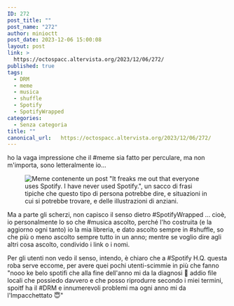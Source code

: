 ```yaml
---
ID: 272
post_title: ""
post_name: "272"
author: minioctt
post_date: 2023-12-06 15:00:08
layout: post
link: >
  https://octospacc.altervista.org/2023/12/06/272/
published: true
tags:
  - DRM
  - meme
  - musica
  - shuffle
  - Spotify
  - SpotifyWrapped
categories:
  - Senza categoria
title: ""
canonical_url:   https://octospacc.altervista.org/2023/12/06/272/
---
```

<!-- wp:paragraph -->
<p>ho la vaga impressione che il #meme sia fatto per perculare, ma non m'importa, sono letteralmente io...</p>
<!-- /wp:paragraph -->

<!-- wp:paragraph -->
<p></p>
<!-- /wp:paragraph -->

<!-- wp:image {"id":271,"sizeSlug":"large"} -->
<figure class="wp-block-image size-large"><img src="{{site.cdnurl}}/assets/uploads/2023/12/20231206_1444043059523561716766208-960x960.jpg" alt="Meme contenente un post &quot;It freaks me out that everyone uses Spotify. I have never used Spotify.&quot;, un sacco di frasi tipiche che questo tipo di persona potrebbe dire, e situazioni in cui si potrebbe trovare, e delle illustrazioni di anziani." class="wp-image-271"/></figure>
<!-- /wp:image -->

<!-- wp:paragraph -->
<p></p>
<!-- /wp:paragraph -->

<!-- wp:paragraph -->
<p>Ma a parte gli scherzi, non capisco il senso dietro #SpotifyWrapped ... cioè, io personalmente lo so che #musica ascolto, perché l'ho costruita (e la aggiorno ogni tanto) io la mia libreria, e dato ascolto sempre in #shuffle, so che più o meno ascolto sempre tutto in un anno; mentre se voglio dire agli altri cosa ascolto, condivido i link o i nomi.</p>
<!-- /wp:paragraph -->

<!-- wp:paragraph -->
<p>Per gli utenti non vedo il senso, intendo, è chiaro che a #Spotify H.Q. questa roba serve eccome, per avere quei pochi utenti-scimmie in più che fanno "nooo ke belo spotifi che alla fine dell'anno mi da la diagnosi 💖 addio file locali che possiedo davvero e che posso riprodurre secondo i miei termini, spoitf ha il #DRM e innumerevoli problemi ma ogni anno mi da l'Impacchettato 😇"</p>
<!-- /wp:paragraph -->